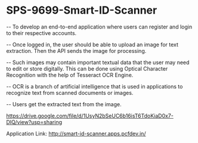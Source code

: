 # SPS-9699-Smart-ID-Scanner


-- To develop an end-to-end application where users can register and login to their respective accounts.

-- Once logged in, the user should be able to upload an image for text extraction. Then the API sends the image for processing.

-- Such images may contain important textual data that the user may need to edit or store digitally. This can be done using Optical Character Recognition with the help of Tesseract OCR Engine.

-- OCR is a branch of artificial intelligence that is used in applications to recognize text from scanned documents or images.

-- Users get the extracted text from the image.

https://drive.google.com/file/d/1UsyN2bSeUC6b16isT6TdoKiaD0x7-DIQ/view?usp=sharing


Application Link: http://smart-id-scanner.apps.pcfdev.in/
